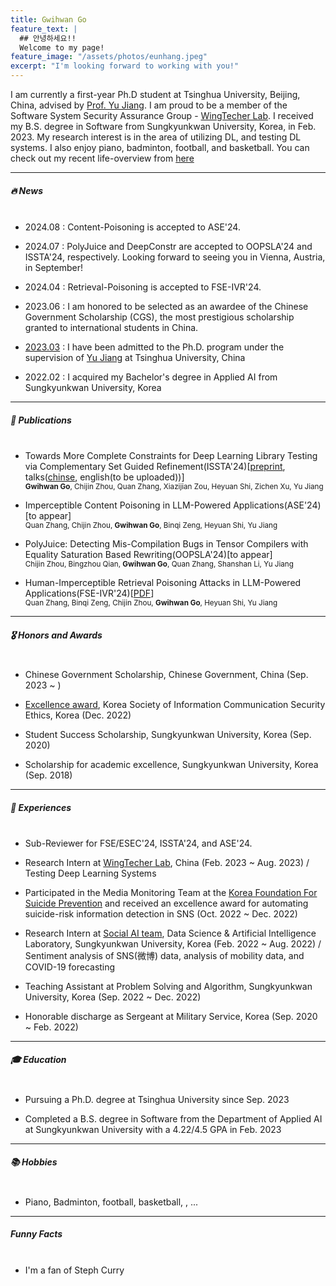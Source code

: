 ```yaml
---
title: Gwihwan Go
feature_text: |
  ## 안녕하세요!!
  Welcome to my page!
feature_image: "/assets/photos/eunhang.jpeg"
excerpt: "I'm looking forward to working with you!"
---
```


I am currently a first-year Ph.D student at Tsinghua University, Beijing, China, advised by [Prof. Yu Jiang](https://sites.google.com/site/jiangyu198964/home). I am proud to be a member of the Software System Security Assurance Group - [WingTecher Lab](http://www.wingtecher.com/homeen). I received my B.S. degree in Software from Sungkyunkwan University, Korea, in Feb. 2023. My research interest is in the area of utilizing DL, and testing DL systems. I also enjoy piano, badminton, football, and basketball. You can check out my recent life-overview from [here](https://gist.github.com/GwiHwan-Go/eb5d0abf02532775199f267397dc1b3d)

---

##### 🔥 News <br><br>

  - 2024.08 : Content-Poisoning is accepted to ASE'24.

  - 2024.07 : PolyJuice and DeepConstr are accepted to OOPSLA'24 and ISSTA'24, respectively. Looking forward to seeing you in Vienna, Austria, in September!

  - 2024.04 : Retrieval-Poisoning is accepted to FSE-IVR'24.

  - 2023.06 : I am honored to be selected as an awardee of the Chinese Government Scholarship (CGS), the most prestigious scholarship granted to international students in China.

  - [2023.03](https://yzbm.tsinghua.edu.cn/publish/s05/s0501/detail/f869fcc1-c215-47a6-b7d9-fa6ec9781738) : I have been admitted to the Ph.D. program under the supervision of [Yu Jiang](https://sites.google.com/site/jiangyu198964/home) at Tsinghua University, China

  - 2022.02 : I acquired my Bachelor's degree in Applied AI from Sungkyunkwan University, Korea
  
---

##### 📝 Publications <br><br>

- Towards More Complete Constraints for Deep Learning Library Testing via Complementary Set Guided Refinement(ISSTA'24)[[preprint](files/papers/ISSTA24_DeepConstr.pdf), talks([chinse](https://drive.google.com/file/d/1D6Ens_3Y0SQMEjkjGTmkakO4o1bRAXkM/view?usp=sharing), english(to be uploaded))]
  <br><small>**Gwihwan Go**, Chijin Zhou, Quan Zhang, Xiazijian Zou, Heyuan Shi, Zichen Xu, Yu Jiang</small><br>

- Imperceptible Content Poisoning in LLM-Powered Applications(ASE'24)[to appear]
  <br><small>Quan Zhang, Chijin Zhou, **Gwihwan Go**, Binqi Zeng, Heyuan Shi, Yu Jiang</small><br>

- PolyJuice: Detecting Mis-Compilation Bugs in Tensor Compilers with Equality Saturation Based Rewriting(OOPSLA'24)[to appear]
  <br><small>Chijin Zhou, Bingzhou Qian, **Gwihwan Go**, Quan Zhang, Shanshan Li, Yu Jiang</small><br>

- Human-Imperceptible Retrieval Poisoning Attacks in LLM-Powered Applications(FSE-IVR'24)[[PDF](https://arxiv.org/abs/2404.17196)]
  <br><small>Quan Zhang, Binqi Zeng, Chijin Zhou, **Gwihwan Go**, Heyuan Shi, Yu Jiang</small><br>

---

##### 🎖 Honors and Awards <br><br>

- Chinese Government Scholarship, Chinese Government, China (Sep. 2023 ~ )

- [Excellence award](http://infoethics.or.kr/main?tpf=board/view&board_code=1&code=121), Korea Society of Information Communication Security Ethics, Korea (Dec. 2022)

- Student Success Scholarship, Sungkyunkwan University, Korea (Sep. 2020)

- Scholarship for academic excellence, Sungkyunkwan University, Korea (Sep. 2018)

---

##### 📖 Experiences <br><br>

- Sub-Reviewer for FSE/ESEC'24, ISSTA'24, and ASE'24.

- Research Intern at [WingTecher Lab](http://www.wingtecher.com/homeen), China (Feb. 2023 ~ Aug. 2023) / Testing Deep Learning Systems

- Participated in the Media Monitoring Team at the [Korea Foundation For Suicide Prevention](https://www.kfsp.or.kr/eng) and received an excellence award for automating suicide-risk information detection in SNS (Oct. 2022 ~ Dec. 2022)

- Research Intern at [Social AI team](https://sites.google.com/view/datasciencelab), Data Science & Artificial Intelligence Laboratory, Sungkyunkwan University, Korea (Feb. 2022 ~ Aug. 2022) / Sentiment analysis of SNS(微博) data, analysis of mobility data, and COVID-19 forecasting

- Teaching Assistant at Problem Solving and Algorithm, Sungkyunkwan University, Korea (Sep. 2022 ~ Dec. 2022)

- Honorable discharge as Sergeant at Military Service, Korea (Sep. 2020 ~ Feb. 2022)

---

##### 🎓 Education <br><br>


- Pursuing a Ph.D. degree at Tsinghua University since Sep. 2023

- Completed a B.S. degree in Software from the Department of Applied AI at Sungkyunkwan University with a 4.22/4.5 GPA in Feb. 2023

---

##### 📚 Hobbies <br><br>


- Piano, Badminton, football, basketball, , ...

---

##### Funny Facts <br><br>

- I'm a fan of Steph Curry


<!-- ## Customising

When using Alembic as a theme means you can take advantage of the file overriding method. This allows you to overwrite any file in this theme with your own custom file, by matching the file name and path. The most common example of this would be if you want to add your own styles or change the core style settings.

To add your own styles copy the [`styles.scss`](https://github.com/daviddarnes/alembic/blob/master/assets/styles.scss) into your own project with the same file path (`assets/styles.scss`). From there you can add your own styles, you can even optionally ignore the theme styles by removing the `@import "alembic";` line.

If you're looking to set your own colours and fonts you can overwrite them by matching the variable names from the [`_settings.scss`](https://github.com/daviddarnes/alembic/blob/master/_sass/_settings.scss) file in your own `styles.scss`, make sure to state them before the `@import "alembic";` line so they take effect. The settings are a mixture of custom variables and settings from [Sassline](https://medium.com/@jakegiltsoff/sassline-v2-0-e424b2881e7e) - follow the link to find out how to configure the typographic settings. -->
